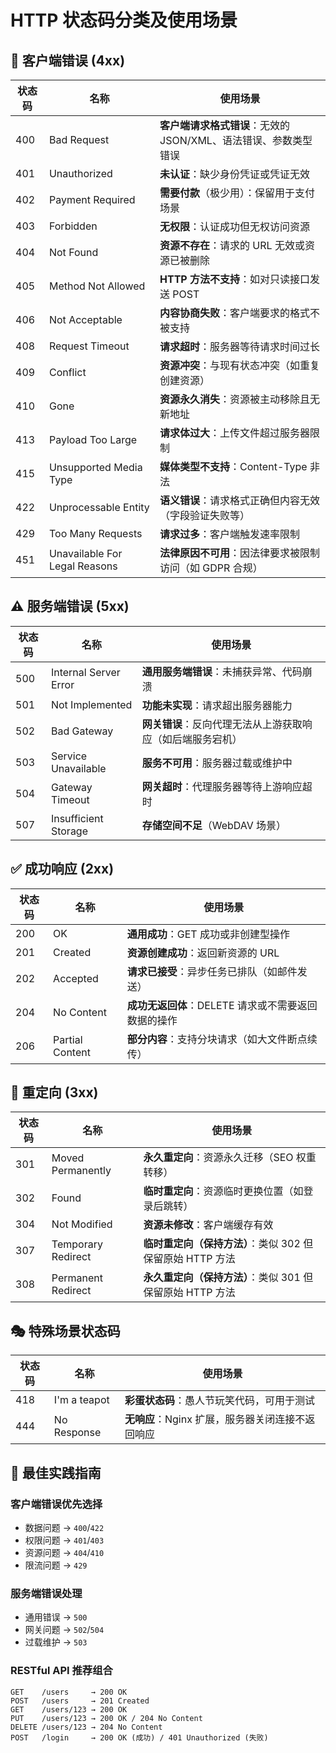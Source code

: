 # HTTP 状态码分类及使用场景

## 📍 客户端错误 (4xx)

| 状态码 | 名称                      | 使用场景                                                                 |
|--------|---------------------------|--------------------------------------------------------------------------|
| 400    | Bad Request               | **客户端请求格式错误**：无效的 JSON/XML、语法错误、参数类型错误            |
| 401    | Unauthorized              | **未认证**：缺少身份凭证或凭证无效                                         |
| 402    | Payment Required          | **需要付款**（极少用）：保留用于支付场景                                  |
| 403    | Forbidden                 | **无权限**：认证成功但无权访问资源                                        |
| 404    | Not Found                 | **资源不存在**：请求的 URL 无效或资源已被删除                              |
| 405    | Method Not Allowed        | **HTTP 方法不支持**：如对只读接口发送 POST                                |
| 406    | Not Acceptable            | **内容协商失败**：客户端要求的格式不被支持                                |
| 408    | Request Timeout           | **请求超时**：服务器等待请求时间过长                                       |
| 409    | Conflict                  | **资源冲突**：与现有状态冲突（如重复创建资源）                             |
| 410    | Gone                      | **资源永久消失**：资源被主动移除且无新地址                                 |
| 413    | Payload Too Large         | **请求体过大**：上传文件超过服务器限制                                     |
| 415    | Unsupported Media Type    | **媒体类型不支持**：Content-Type 非法                                     |
| 422    | Unprocessable Entity      | **语义错误**：请求格式正确但内容无效（字段验证失败等）                      |
| 429    | Too Many Requests         | **请求过多**：客户端触发速率限制                                           |
| 451    | Unavailable For Legal Reasons | **法律原因不可用**：因法律要求被限制访问（如 GDPR 合规）                  |

## ⚠️ 服务端错误 (5xx)

| 状态码 | 名称                      | 使用场景                                                                 |
|--------|---------------------------|--------------------------------------------------------------------------|
| 500    | Internal Server Error     | **通用服务端错误**：未捕获异常、代码崩溃                                  |
| 501    | Not Implemented           | **功能未实现**：请求超出服务器能力                                        |
| 502    | Bad Gateway               | **网关错误**：反向代理无法从上游获取响应（如后端服务宕机）                 |
| 503    | Service Unavailable       | **服务不可用**：服务器过载或维护中                                        |
| 504    | Gateway Timeout           | **网关超时**：代理服务器等待上游响应超时                                  |
| 507    | Insufficient Storage      | **存储空间不足**（WebDAV 场景）                                          |

## ✅ 成功响应 (2xx)

| 状态码 | 名称              | 使用场景                                                                 |
|--------|-------------------|--------------------------------------------------------------------------|
| 200    | OK                | **通用成功**：GET 成功或非创建型操作                                     |
| 201    | Created           | **资源创建成功**：返回新资源的 URL                                       |
| 202    | Accepted          | **请求已接受**：异步任务已排队（如邮件发送）                             |
| 204    | No Content        | **成功无返回体**：DELETE 请求或不需要返回数据的操作                       |
| 206    | Partial Content   | **部分内容**：支持分块请求（如大文件断点续传）                            |

## 🔄 重定向 (3xx)

| 状态码 | 名称                      | 使用场景                                                                 |
|--------|---------------------------|--------------------------------------------------------------------------|
| 301    | Moved Permanently         | **永久重定向**：资源永久迁移（SEO 权重转移）                             |
| 302    | Found                     | **临时重定向**：资源临时更换位置（如登录后跳转）                          |
| 304    | Not Modified              | **资源未修改**：客户端缓存有效                                           |
| 307    | Temporary Redirect        | **临时重定向（保持方法）**：类似 302 但保留原始 HTTP 方法                 |
| 308    | Permanent Redirect        | **永久重定向（保持方法）**：类似 301 但保留原始 HTTP 方法                 |

## 🎭 特殊场景状态码

| 状态码 | 名称             | 使用场景                                       |
|--------|------------------|-----------------------------------------------|
| 418    | I'm a teapot     | **彩蛋状态码**：愚人节玩笑代码，可用于测试     |
| 444    | No Response      | **无响应**：Nginx 扩展，服务器关闭连接不返回响应 |

## 🔧 最佳实践指南

### 客户端错误优先选择
- 数据问题 → `400`/`422`
- 权限问题 → `401`/`403`
- 资源问题 → `404`/`410`
- 限流问题 → `429`

### 服务端错误处理
- 通用错误 → `500`
- 网关问题 → `502`/`504`
- 过载维护 → `503`

### RESTful API 推荐组合
```http
GET    /users     → 200 OK
POST   /users     → 201 Created
GET    /users/123 → 200 OK
PUT    /users/123 → 200 OK / 204 No Content
DELETE /users/123 → 204 No Content
POST   /login     → 200 OK (成功) / 401 Unauthorized (失败)
